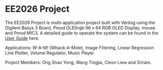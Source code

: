 # EE2026 Project
The EE2026 Project is multi-application project built with Verilog using the Digilent Basys 3 Board, Pmod OLEDrgb 96 x 64 RGB OLED Display, mouse and Pmod MIC3. A detailed guide to operate the system can be found in the [User Guide](User_Guide.pdf) here.

Applications: W-A-M! (Whack-A-Mole), Image Filtering, Linear Regression Line Plotter, Volume Regulator, Music Player

Project Members: Ong Shao Yong, Wang Tingjia, Cleon Liew and Sriram.

